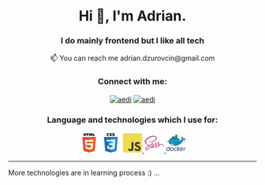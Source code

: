 <h1 align="center">Hi 👋, I'm Adrian.</h1>
<h3 align="center">I do mainly frontend but I like all tech </h3>
<p align="center">
  📫 You can reach me adrian.dzurovcin@gmail.com

</p>

<h3 align="center">Connect with me:</h3>
<p align="center">
<a href="https://www.linkedin.com/in/adri%C3%A1n-dzurov%C4%8Din-54355919b/" target="blank"><img align="center" src="https://raw.githubusercontent.com/rahuldkjain/github-profile-readme-generator/master/src/images/icons/Social/linked-in-alt.svg" alt="aedi" height="30" width="40" /></a>
<a href="https://www.instagram.com/1aedi/" target="blank"><img align="center" src="https://raw.githubusercontent.com/rahuldkjain/github-profile-readme-generator/master/src/images/icons/Social/instagram.svg" alt="aedi" height="30" width="40" /></a>
  </p>
  
<h3 align="center">Language and technologies which I use for:</h3>
<p align="center">
<a href="https://www.w3.org/html/" target="_blank"> <img src="https://raw.githubusercontent.com/devicons/devicon/master/icons/html5/html5-original-wordmark.svg" alt="html5" width="40" height="40"/></a>
    <a href="https://www.w3schools.com/css/" target="_blank"> <img src="https://raw.githubusercontent.com/devicons/devicon/master/icons/css3/css3-original-wordmark.svg" alt="css3" width="40" height="40"/></a>
    <a href="https://developer.mozilla.org/en-US/docs/Web/JavaScript" target="_blank"> <img src="https://raw.githubusercontent.com/devicons/devicon/master/icons/javascript/javascript-original.svg" alt="javascript" width="40" height="40"/> </a>
    <a href="https://sass-lang.com" target="_blank"> <img src="https://raw.githubusercontent.com/devicons/devicon/master/icons/sass/sass-original.svg" alt="sass" width="40" height="40"/> </a>
    <a href="https://www.docker.com/" target="_blank"> <img src="https://raw.githubusercontent.com/devicons/devicon/master/icons/docker/docker-original-wordmark.svg" alt="docker" width="40" height="40"/> </a> 
      </p>
<hr>
More technologies are in learning process :) ...









